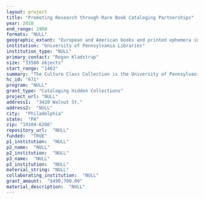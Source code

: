 ```yaml
--- 
layout: project 
title: "Promoting Research through Rare Book Cataloging Partnerships"
year: 2010
end_range: 1900
formats: "NULL"
geographic_extant: "European and American books and printed ephemera in all European languages, including Latin and Greek."
institution: "University of Pennsylvania Libraries"
institution_type: "NULL"
primary_contact: "Regan Kladstrup"
size: "33500 objects"
start_range: "1462"
summary: "The Culture Class Collection is the University of Pennsylvania’s original rare book collection and is the largest hidden collection in Penn’s Rare Book & Manuscript Library (RBML). It represents 15% of its rare book holdings and includes over 14,000 pieces of printed ephemera as well as 19,500 monographs and serials. 470 incunabula, some unrecorded in the Incunabula Short Title Catalogue (ISTC), number among the collection’s highlights. The collection’s greatest asset, however, is its diversity of content, particularly characteristic of the ephemera. Largely single or multi-sheet pamphlets and broadsides, bound and unbound, they include decrees, placards, chapbooks, song sheets, memorials, newsletters, sermons, and medical tracts. Marginalia and erasures in many items testify to their use and often provocative content. Censored, plagiarized, and pirated editions reveal that such present-day issues as intellectual property and freedom of expression have long been concerns of print culture. The Culture Class Collection, named for its idiosyncratic classification system, which groups works by cultural association, illustrates the breadth of Western intellectual and popular history from the first decades of printing. Electronic access will provide an easy portal to a remarkably broad scope of materials of value to scholars in the humanities, the social sciences, and even the physical sciences."
hc_id: "671"
program: "NULL"
grant_type: "Cataloging Hidden Collections"
project_url: "NULL"
address1:  "3420 Walnut St."
address2:  "NULL"
city:  "Philadelphia"
state:  "PA"
zip: "19104-6206"
repository_url:  "NULL"
funded:  "TRUE"
p1_institution:  "NULL"
p2_name:  "NULL"
p2_institution:  "NULL"
p3_name:  "NULL"
p3_institution:  "NULL"
material_string: "NULL"
collaborating_institution:  "NULL"
grant_amount:  "$490,700.00"
material_description:  "NULL"
---
```

